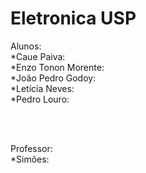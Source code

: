 # Eletronica USP


Alunos:
<br>
*Caue Paiva:
<br>
*Enzo Tonon Morente:
<br>
*João Pedro Godoy:
<br>
*Letícia Neves:
<br>
*Pedro Louro: 

<br><br>

Professor:
<br>
*Simôes: 
